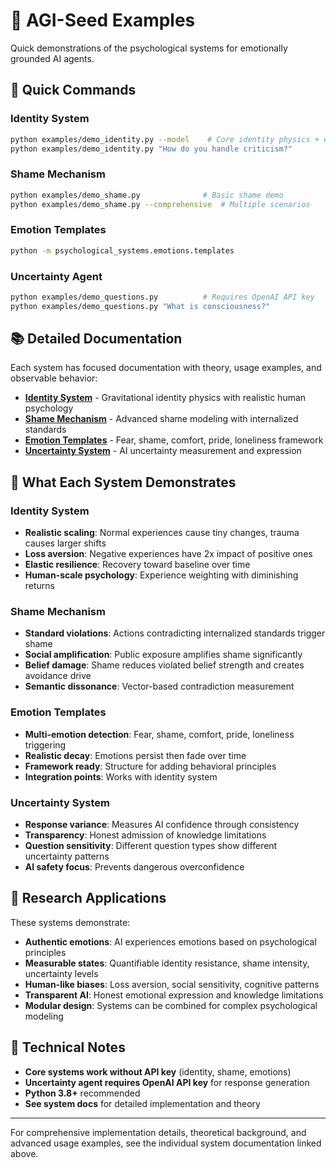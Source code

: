 # 🧠 AGI-Seed Examples

Quick demonstrations of the psychological systems for emotionally grounded AI agents.

## 🚀 Quick Commands

### Identity System
```bash
python examples/demo_identity.py --model    # Core identity physics + emotions
python examples/demo_identity.py "How do you handle criticism?"
```

### Shame Mechanism  
```bash
python examples/demo_shame.py              # Basic shame demo
python examples/demo_shame.py --comprehensive  # Multiple scenarios
```

### Emotion Templates
```bash
python -m psychological_systems.emotions.templates
```

### Uncertainty Agent
```bash
python examples/demo_questions.py          # Requires OpenAI API key
python examples/demo_questions.py "What is consciousness?"
```

## 📚 Detailed Documentation

Each system has focused documentation with theory, usage examples, and observable behavior:

- **[Identity System](docs/identity.md)** - Gravitational identity physics with realistic human psychology
- **[Shame Mechanism](docs/shame.md)** - Advanced shame modeling with internalized standards  
- **[Emotion Templates](docs/emotions.md)** - Fear, shame, comfort, pride, loneliness framework
- **[Uncertainty System](docs/uncertainty.md)** - AI uncertainty measurement and expression

## 🎯 What Each System Demonstrates

### Identity System
- **Realistic scaling**: Normal experiences cause tiny changes, trauma causes larger shifts
- **Loss aversion**: Negative experiences have 2x impact of positive ones
- **Elastic resilience**: Recovery toward baseline over time
- **Human-scale psychology**: Experience weighting with diminishing returns

### Shame Mechanism  
- **Standard violations**: Actions contradicting internalized standards trigger shame
- **Social amplification**: Public exposure amplifies shame significantly
- **Belief damage**: Shame reduces violated belief strength and creates avoidance drive
- **Semantic dissonance**: Vector-based contradiction measurement

### Emotion Templates
- **Multi-emotion detection**: Fear, shame, comfort, pride, loneliness triggering
- **Realistic decay**: Emotions persist then fade over time
- **Framework ready**: Structure for adding behavioral principles
- **Integration points**: Works with identity system

### Uncertainty System
- **Response variance**: Measures AI confidence through consistency
- **Transparency**: Honest admission of knowledge limitations
- **Question sensitivity**: Different question types show different uncertainty patterns
- **AI safety focus**: Prevents dangerous overconfidence

## 🧪 Research Applications

These systems demonstrate:
- **Authentic emotions**: AI experiences emotions based on psychological principles
- **Measurable states**: Quantifiable identity resistance, shame intensity, uncertainty levels
- **Human-like biases**: Loss aversion, social sensitivity, cognitive patterns
- **Transparent AI**: Honest emotional expression and knowledge limitations
- **Modular design**: Systems can be combined for complex psychological modeling

## 🔧 Technical Notes

- **Core systems work without API key** (identity, shame, emotions)
- **Uncertainty agent requires OpenAI API key** for response generation
- **Python 3.8+** recommended
- **See system docs** for detailed implementation and theory

---

For comprehensive implementation details, theoretical background, and advanced usage examples, see the individual system documentation linked above.